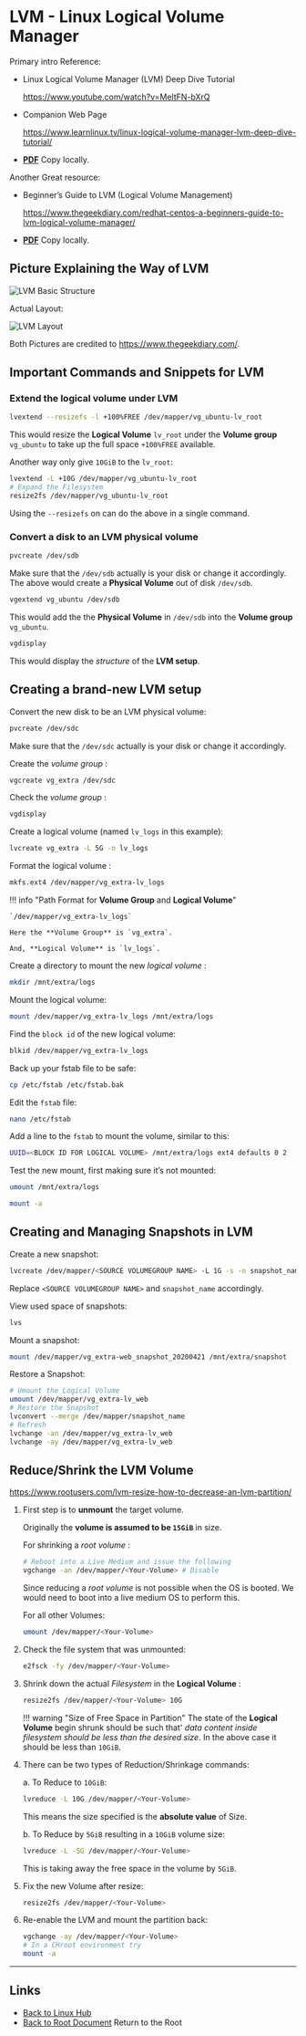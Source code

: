 # LVM - Linux Logical Volume Manager

Primary intro Reference:

- Linux Logical Volume Manager (LVM) Deep Dive Tutorial

    <https://www.youtube.com/watch?v=MeltFN-bXrQ>

- Companion Web Page

    <https://www.learnlinux.tv/linux-logical-volume-manager-lvm-deep-dive-tutorial/>

- **[PDF](./lvm/learnlinux.tv-LVM-Deep-Dive-Tutorial.pdf)** Copy locally.

Another Great resource:

- Beginner’s Guide to LVM (Logical Volume Management)

    <https://www.thegeekdiary.com/redhat-centos-a-beginners-guide-to-lvm-logical-volume-manager/>

- **[PDF](./lvm/thegeekdiary.com-Beginners-Guide-to-LVM.pdf)** Copy locally.

## Picture Explaining the Way of LVM

![LVM Basic Structure](./lvm/LVM-basic-structure.png)

Actual Layout:

![LVM Layout](./lvm/LVM-basics.png)

Both Pictures are credited to <https://www.thegeekdiary.com/>.

## Important Commands and Snippets for LVM

### Extend the logical volume under LVM

```sh
lvextend --resizefs -l +100%FREE /dev/mapper/vg_ubuntu-lv_root
```

This would resize the **Logical Volume** `lv_root` under the
**Volume group** `vg_ubuntu` to take up the full space `+100%FREE` available.

Another way only give `10GiB` to the `lv_root`:

```sh
lvextend -L +10G /dev/mapper/vg_ubuntu-lv_root
# Expand the Filesystem
resize2fs /dev/mapper/vg_ubuntu-lv_root
```

Using the `--resizefs` on can do the above in a single command.

### Convert a disk to an LVM physical volume

```sh
pvcreate /dev/sdb
```

Make sure that the `/dev/sdb` actually is your disk or change it accordingly.
The above would create a **Physical Volume** out of disk `/dev/sdb`.

```sh
vgextend vg_ubuntu /dev/sdb
```

This would add the the **Physical Volume** in `/dev/sdb` into
the **Volume group** `vg_ubuntu`.

```sh
vgdisplay
```

This would display the *structure* of the **LVM setup**.

## Creating a brand-new LVM setup

Convert the new disk to be an LVM physical volume:

```sh
pvcreate /dev/sdc
```

Make sure that the `/dev/sdc` actually is your disk or change it accordingly.

Create the *volume group* :

```sh
vgcreate vg_extra /dev/sdc
```

Check the *volume group* :

```sh
vgdisplay
```

Create a logical volume (named `lv_logs` in this example):

```sh
lvcreate vg_extra -L 5G -n lv_logs
```

Format the logical volume :

```sh
mkfs.ext4 /dev/mapper/vg_extra-lv_logs
```

!!! info "Path Format for **Volume Group** and **Logical Volume**"

    `/dev/mapper/vg_extra-lv_logs`

    Here the **Volume Group** is `vg_extra`.

    And, **Logical Volume** is `lv_logs`.

Create a directory to mount the new *logical volume* :

```sh
mkdir /mnt/extra/logs
```

Mount the logical volume:

```sh
mount /dev/mapper/vg_extra-lv_logs /mnt/extra/logs
```

Find the `block id` of the new logical volume:

```sh
blkid /dev/mapper/vg_extra-lv_logs
```

Back up your fstab file to be safe:

```sh
cp /etc/fstab /etc/fstab.bak
```

Edit the `fstab` file:

```sh
nano /etc/fstab
```

Add a line to the `fstab` to mount the volume, similar to this:

```sh
UUID=<BLOCK ID FOR LOGICAL VOLUME> /mnt/extra/logs ext4 defaults 0 2
```

Test the new mount, first making sure it’s not mounted:

```sh
umount /mnt/extra/logs

mount -a
```

## Creating and Managing Snapshots in LVM

Create a new snapshot:

```sh
lvcreate /dev/mapper/<SOURCE VOLUMEGROUP NAME> -L 1G -s -n snapshot_name
```

Replace `<SOURCE VOLUMEGROUP NAME>` and `snapshot_name` accordingly.

View used space of snapshots:

```sh
lvs
```

Mount a snapshot:

```sh
mount /dev/mapper/vg_extra-web_snapshot_20200421 /mnt/extra/snapshot
```

Restore a Snapshot:

```sh
# Umount the Logical Volume
umount /dev/mapper/vg_extra-lv_web
# Restore the Snapshot
lvconvert --merge /dev/mapper/snapshot_name
# Refresh
lvchange -an /dev/mapper/vg_extra-lv_web
lvchange -ay /dev/mapper/vg_extra-lv_web
```

## Reduce/Shrink the LVM Volume

<https://www.rootusers.com/lvm-resize-how-to-decrease-an-lvm-partition/>

1. First step is to **unmount** the target volume.

    Originally the **volume is assumed to be `15GiB`** in size.

    For shrinking a *root volume* :

    ```sh
    # Reboot into a Live Medium and issue the following
    vgchange -an /dev/mapper/<Your-Volume> # Disable
    ```

    Since reducing a *root volume* is not possible when the OS is booted.
    We would need to boot into a live medium OS to perform this.

    For all other Volumes:

    ```sh
    umount /dev/mapper/<Your-Volume>
    ```

2. Check the file system that was unmounted:

    ```sh
    e2fsck -fy /dev/mapper/<Your-Volume>
    ```

3. Shrink down the actual *Filesystem* in the **Logical Volume** :

    ```sh
    resize2fs /dev/mapper/<Your-Volume> 10G
    ```

    !!! warning "Size of Free Space in Partition"
        The state of the **Logical Volume** begin shrunk should be such that'
        *data content inside filesystem should be less than the desired size*.
        In the above case it should be less than `10GiB`.

4. There can be two types of Reduction/Shrinkage commands:

    a. To Reduce to `10GiB`:
    ```sh
    lvreduce -L 10G /dev/mapper/<Your-Volume>
    ```
    This means the size specified is the **absolute value** of Size.

    b. To Reduce by `5GiB` resulting in a `10GiB` volume size:
    ```sh
    lvreduce -L -5G /dev/mapper/<Your-Volume>
    ```
    This is taking away the free space in the volume by `5GiB`.

5. Fix the new Volume after resize:

    ```sh
    resize2fs /dev/mapper/<Your-Volume>
    ```

6. Re-enable the LVM and mount the partition back:

    ```sh
    vgchange -ay /dev/mapper/<Your-Volume>
    # In a CHroot environment try
    mount -a
    ```

----
<!-- Footer Begins Here -->
## Links

- [Back to Linux Hub](./README.md)
- [Back to Root Document](./README.md) Return to the Root
